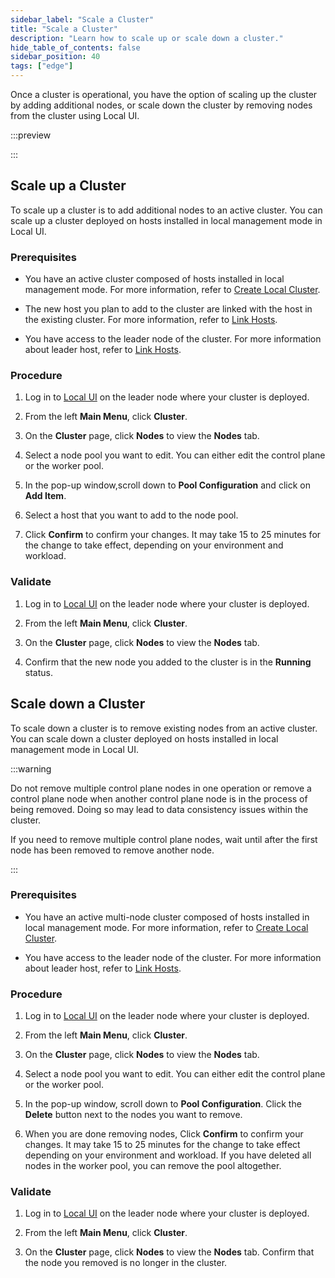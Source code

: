 ```yaml
---
sidebar_label: "Scale a Cluster"
title: "Scale a Cluster"
description: "Learn how to scale up or scale down a cluster."
hide_table_of_contents: false
sidebar_position: 40
tags: ["edge"]
---
```


Once a cluster is operational, you have the option of scaling up the cluster by adding additional nodes, or scale down
the cluster by removing nodes from the cluster using Local UI.

:::preview

:::

## Scale up a Cluster

To scale up a cluster is to add additional nodes to an active cluster. You can scale up a cluster deployed on hosts
installed in local management mode in Local UI.

### Prerequisites

- You have an active cluster composed of hosts installed in local management mode. For more information, refer to
  [Create Local Cluster](./create-cluster.md).

- The new host you plan to add to the cluster are linked with the host in the existing cluster. For more information,
  refer to [Link Hosts](./link-hosts.md).

- You have access to the leader node of the cluster. For more information about leader host, refer to
  [Link Hosts](./link-hosts.md).

### Procedure

1. Log in to [Local UI](../host-management/access-console.md) on the leader node where your cluster is deployed.

2. From the left **Main Menu**, click **Cluster**.

3. On the **Cluster** page, click **Nodes** to view the **Nodes** tab.

4. Select a node pool you want to edit. You can either edit the control plane or the worker pool.

5. In the pop-up window,scroll down to **Pool Configuration** and click on **Add Item**.

6. Select a host that you want to add to the node pool.

7. Click **Confirm** to confirm your changes. It may take 15 to 25 minutes for the change to take effect, depending on
   your environment and workload.

### Validate

1. Log in to [Local UI](../host-management/access-console.md) on the leader node where your cluster is deployed.

2. From the left **Main Menu**, click **Cluster**.

3. On the **Cluster** page, click **Nodes** to view the **Nodes** tab.

4. Confirm that the new node you added to the cluster is in the **Running** status.

## Scale down a Cluster

To scale down a cluster is to remove existing nodes from an active cluster. You can scale down a cluster deployed on
hosts installed in local management mode in Local UI.

:::warning

Do not remove multiple control plane nodes in one operation or remove a control plane node when another control plane
node is in the process of being removed. Doing so may lead to data consistency issues within the cluster.

If you need to remove multiple control plane nodes, wait until after the first node has been removed to remove another
node.

:::

### Prerequisites

- You have an active multi-node cluster composed of hosts installed in local management mode. For more information,
  refer to [Create Local Cluster](./create-cluster.md).

- You have access to the leader node of the cluster. For more information about leader host, refer to
  [Link Hosts](./link-hosts.md).

### Procedure

1. Log in to [Local UI](../host-management/access-console.md) on the leader node where your cluster is deployed.

2. From the left **Main Menu**, click **Cluster**.

3. On the **Cluster** page, click **Nodes** to view the **Nodes** tab.

4. Select a node pool you want to edit. You can either edit the control plane or the worker pool.

5. In the pop-up window, scroll down to **Pool Configuration**. Click the **Delete** button next to the nodes you want
   to remove.

6. When you are done removing nodes, Click **Confirm** to confirm your changes. It may take 15 to 25 minutes for the
   change to take effect depending on your environment and workload. If you have deleted all nodes in the worker pool,
   you can remove the pool altogether.

### Validate

1. Log in to [Local UI](../host-management/access-console.md) on the leader node where your cluster is deployed.

2. From the left **Main Menu**, click **Cluster**.

3. On the **Cluster** page, click **Nodes** to view the **Nodes** tab. Confirm that the node you removed is no longer in
   the cluster.
